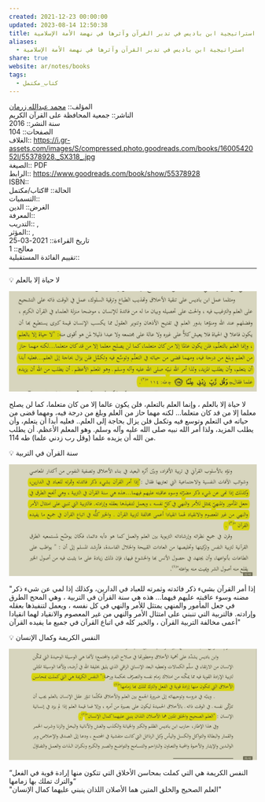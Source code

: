 ```yaml
---  
created: 2021-12-23 00:00:00  
updated: 2023-08-14 12:50:38  
title: استراتيجية ابن باديس في تدبر القرآن وآثرها في نهضة الأمة الإسلامية  
aliases:  
  - استراتيجية ابن باديس في تدبر القرآن وآثرها في نهضة الأمة الإسلامية  
share: true  
website: ar/notes/books  
tags:  
  - كتاب_مكتمل  
---  
```

  
  
المؤلف:: [محمد عبدالله زرمان](%D9%85%D8%AD%D9%85%D8%AF%20%D8%B9%D8%A8%D8%AF%D8%A7%D9%84%D9%84%D9%87%20%D8%B2%D8%B1%D9%85%D8%A7%D9%86.md)    
الناشر:: جمعية المحافظة على القرآن الكريم    
سنة النشر:: 2016    
الصفحات:: 104    
الغلاف:: <https://i.gr-assets.com/images/S/compressed.photo.goodreads.com/books/1600542052l/55378928._SX318_.jpg>    
الصيغة:: PDF    
الرابط:: <https://www.goodreads.com/book/show/55378928>    
ISBN::    
الحالة:: #كتاب/مكتمل    
التسميات::    
الغرض:: الدين    
المعرفة::    
التدريب:: ,    
المؤثر:: ,    
تاريخ القراءة:: 2021-03-25    
معالج:: 1    
تقييم الفائدة المستقبلية::  
  
---  
  
<aside>  
💡 لا حياة إلا بالعلم  
  
</aside>  
  
![03_vault/01_books/= استراتيجية ابن باديس في تدبر القرآن وآثرها في نهضة الأمة الإسلامية/Untitled.png](../../../assets/img/Untitled.png)  
  
لا حياة إلا بالعلم ، وإنما العلم بالتعلم، فلن يكون عالما إلا من كان متعلما، كما لن يصلح معلما إلا من قد كان متعلما… لكنه مهما حاز من العلم وبلغ من درجة فيه، ومهما قضى من حياته في التعلم وتوسع فيه وتكمل فلن يزال بحاجة إلى العلم.. فعليه أبدا أن يتعلم، وأن يطلب المزيد، ولذا أمر الله نبيه صلى الله عليه وآله وسلم. وهو المعلم الأعظم. أن يطلب من الله أن يزيده علما (وقل رب زدني علما) طه 114.  
  
<aside>  
💡 سنة القرآن في التربية  
  
</aside>  
  
![03_vault/01_books/= استراتيجية ابن باديس في تدبر القرآن وآثرها في نهضة الأمة الإسلامية/Untitled 1.png](../../../assets/img/Untitled%201.png)  
  
"إذا أمر القرآن بشيء ذكر فائدته وثمرته للعباد في الدارين، وكذلك إذا لمي عن شيء ذكر مضنه وسوء عاقبته عليهم فيهما… هذه هي سنة القرآن في التربية ، وهي المحح الطرق في جعل المأمور والمنهي يمتثل للأمر والنهي في كل نفسه ، ويعمل لتنفيذها بعقله وإرادته. فالتربية التي تنبني على امتثال الأمر والنهي من غير المعصوم والانقياد لهما انقيادا أعمى مخالفة التربية القرآن ، والخير كله في اتباع القرآن في جميع ما يفيده القرآن"  
  
<aside>  
💡 النفس الكريمة وكمال الإنسان  
  
</aside>  
  
![03_vault/01_books/= استراتيجية ابن باديس في تدبر القرآن وآثرها في نهضة الأمة الإسلامية/Untitled 2.png](../../../assets/img/Untitled%202.png)  
  
“النفس الكريمة هي التي كملت بمحاسن الأخلاق التي تتكون منها إرادة قوية في الفعل والترك تملك بها زمامها“    
"العلم الصحيح والخلق المتين هما الأصلان اللذان ينبني عليهما كمال الإنسان"  
